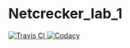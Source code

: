# Netcrecker_lab_1

<a href="https://travis-ci.org/anntsit/Netcrecker_lab_1">
    <img src="https://travis-ci.org/anntsit/Netcrecker_lab_1.svg?branch=master" title="Travis CI">
</a>

<a href="https://www.codacy.com/app/anntsit/Netcrecker_lab_1?utm_source=github.com&utm_medium=referral&utm_content=anntsit/Netcrecker_lab_1&utm_campaign=Badge_Grade">
    <img src="https://api.codacy.com/project/badge/Grade/c0028e3a9222458aaa72943ae398c8c4" title="Codacy">
</a>